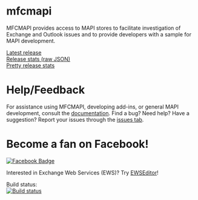 # mfcmapi
MFCMAPI provides access to MAPI stores to facilitate investigation of Exchange and Outlook issues and to provide developers with a sample for MAPI development.

[Latest release](https://github.com/stephenegriffin/mfcmapi/releases/latest)  
[Release stats (raw JSON)](https://api.github.com/repos/stephenegriffin/mfcmapi/releases/latest)  
[Pretty release stats](https://www.somsubhra.com/github-release-stats/?username=stephenegriffin&repository=mfcmapi&search=0)

# Help/Feedback
For assistance using MFCMAPI, developing add-ins, or general MAPI development, consult the [documentation](docs/Documentation.md). Find a bug? Need help? Have a suggestion? Report your issues through the [issues tab](https://github.com/stephenegriffin/mfcmapi/issues).

# Become a fan on Facebook!
<a href="https://www.facebook.com/MFCMAPI/"><img style="border: none;" title="Facebook Badge" src="https://badge.facebook.com/badge/26764016480.2776.1538253884.png" alt="Facebook Badge" /></a>

Interested in Exchange Web Services (EWS)? Try [EWSEditor](https://ewseditor.codeplex.com)!

Build status:  
[![Build status](https://ci.appveyor.com/api/projects/status/v9e7q7wbtjehj7oa?svg=true)](https://ci.appveyor.com/project/stephenegriffin/mfcmapi)  
